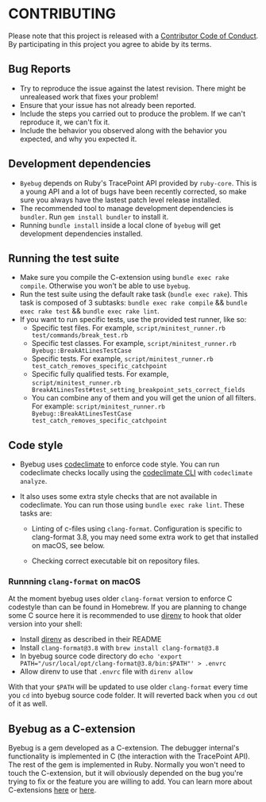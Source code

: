 # CONTRIBUTING

Please note that this project is released with a [Contributor Code of
Conduct](code_of_conduct.md). By participating in this project you agree to
abide by its terms.

## Bug Reports

* Try to reproduce the issue against the latest revision. There might be
  unrealeased work that fixes your problem!
* Ensure that your issue has not already been reported.
* Include the steps you carried out to produce the problem. If we can't
  reproduce it, we can't fix it.
* Include the behavior you observed along with the behavior you expected,
  and why you expected it.

## Development dependencies

* `Byebug` depends on Ruby's TracePoint API provided by `ruby-core`. This is a
  young API and a lot of bugs have been recently corrected, so make sure you
  always have the lastest patch level release installed.
* The recommended tool to manage development dependencies is `bundler`. Run
  `gem install bundler` to install it.
* Running `bundle install` inside a local clone of `byebug` will get development
  dependencies installed.

## Running the test suite

* Make sure you compile the C-extension using `bundle exec rake compile`.
  Otherwise you won't be able to use `byebug`.
* Run the test suite using the default rake task (`bundle exec rake`). This
  task is composed of 3 subtasks: `bundle exec rake compile` &&
  `bundle exec rake test` && `bundle exec rake lint`.
* If you want to run specific tests, use the provided test runner, like so:
  * Specific test files. For example,
    `script/minitest_runner.rb test/commands/break_test.rb`
  * Specific test classes. For example,
    `script/minitest_runner.rb Byebug::BreakAtLinesTestCase`
  * Specific tests. For example,
    `script/minitest_runner.rb test_catch_removes_specific_catchpoint`
  * Specific fully qualified tests. For example,
    `script/minitest_runner.rb
    BreakAtLinesTest#test_setting_breakpoint_sets_correct_fields`
  * You can combine any of them and you will get the union of all filters. For
    example: `script/minitest_runner.rb Byebug::BreakAtLinesTestCase
    test_catch_removes_specific_catchpoint`

## Code style

* Byebug uses [codeclimate][] to enforce code style. You can run codeclimate
  checks locally using the [codeclimate CLI][] with `codeclimate analyze`.

* It also uses some extra style checks that are not available in codeclimate.
  You can run those using `bundle exec rake lint`. These tasks are:

  * Linting of c-files using `clang-format`. Configuration is specific to
    clang-format 3.8, you may need some extra work to get that installed on macOS,
    see below.

  * Checking correct executable bit on repository files.

[codeclimate]: https://codeclimate.com/github/deivid-rodriguez/byebug
[codeclimate CLI]: https://github.com/codeclimate/codeclimate

### Runnning `clang-format` on macOS

At the moment byebug uses older `clang-format` version to enforce C codestyle than
can be found in Homebrew. If you are planning to change some C source here it is
recommended to use [direnv][] to hook that older version into your shell:

* Install [direnv][] as described in their README
* Install `clang-format@3.8` with `brew install clang-format@3.8`
* In byebug source code directory do `echo 'export PATH="/usr/local/opt/clang-format@3.8/bin:$PATH"' > .envrc`
* Allow direnv to use that `.envrc` file with `direnv allow`

With that your `$PATH` will be updated to use older `clang-format` every time you `cd`
into byebug source code folder. It will reverted back when you `cd` out of it as well.

[direnv]: https://github.com/direnv/direnv/

## Byebug as a C-extension

Byebug is a gem developed as a C-extension. The debugger internal's
functionality is implemented in C (the interaction with the TracePoint API).
The rest of the gem is implemented in Ruby. Normally you won't need to touch
the C-extension, but it will obviously depended on the bug you're trying to fix
or the feature you are willing to add. You can learn more about C-extensions
[here](http://tenderlovemaking.com/2009/12/18/writing-ruby-c-extensions-part-1.html)
or
[here](http://tenderlovemaking.com/2010/12/11/writing-ruby-c-extensions-part-2.html).
